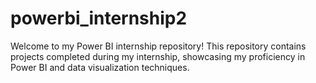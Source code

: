 # powerbi_internship2
Welcome to my Power BI internship repository! This repository contains projects completed during my internship, showcasing my proficiency in Power BI and data visualization techniques.
